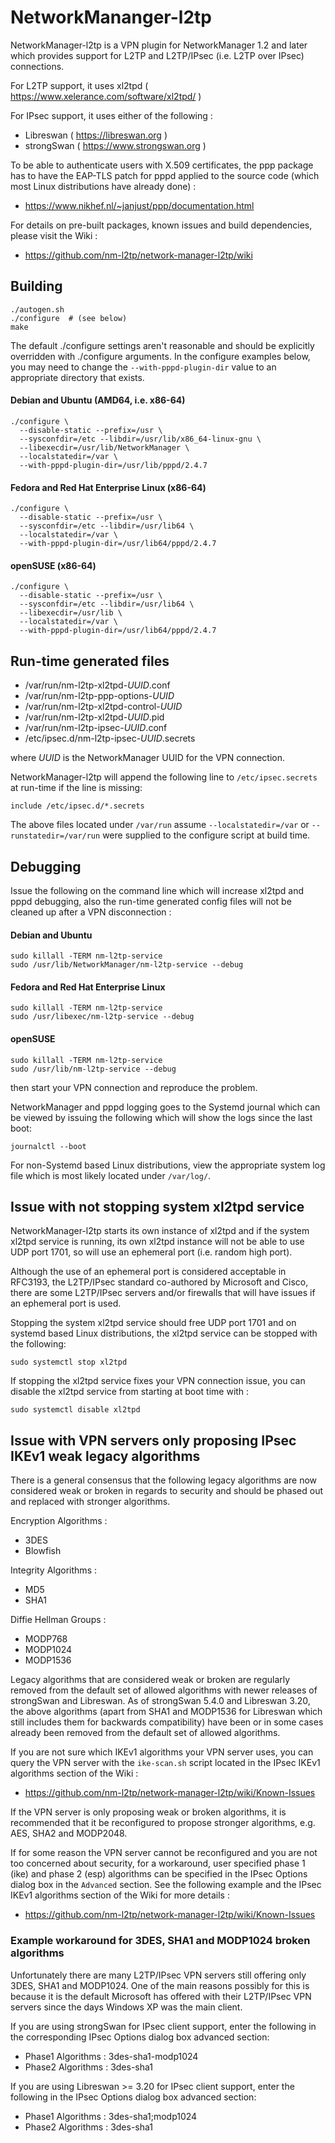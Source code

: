 # NetworkMananger-l2tp

NetworkManager-l2tp is a VPN plugin for NetworkManager 1.2 and later which
provides support for L2TP and L2TP/IPsec (i.e. L2TP over IPsec) connections.

For L2TP support, it uses xl2tpd ( https://www.xelerance.com/software/xl2tpd/ )

For IPsec support, it uses either of the following :
* Libreswan ( https://libreswan.org )
* strongSwan ( https://www.strongswan.org )

To be able to authenticate users with X.509 certificates, the ppp package has
to have the EAP-TLS patch for pppd applied to the source code (which most Linux
distributions have already done) :

* https://www.nikhef.nl/~janjust/ppp/documentation.html

For details on pre-built packages, known issues and build dependencies,
please visit the Wiki :
* https://github.com/nm-l2tp/network-manager-l2tp/wiki

## Building

    ./autogen.sh
    ./configure  # (see below)
    make

The default ./configure settings aren't reasonable and should be explicitly
overridden with ./configure arguments. In the configure examples below, you
may need to change the `--with-pppd-plugin-dir` value to an appropriate
directory that exists.

#### Debian and Ubuntu (AMD64, i.e. x86-64)

    ./configure \
      --disable-static --prefix=/usr \
      --sysconfdir=/etc --libdir=/usr/lib/x86_64-linux-gnu \
      --libexecdir=/usr/lib/NetworkManager \
      --localstatedir=/var \
      --with-pppd-plugin-dir=/usr/lib/pppd/2.4.7

#### Fedora and Red Hat Enterprise Linux (x86-64)

    ./configure \
      --disable-static --prefix=/usr \
      --sysconfdir=/etc --libdir=/usr/lib64 \
      --localstatedir=/var \
      --with-pppd-plugin-dir=/usr/lib64/pppd/2.4.7

#### openSUSE (x86-64)

    ./configure \
      --disable-static --prefix=/usr \
      --sysconfdir=/etc --libdir=/usr/lib64 \
      --libexecdir=/usr/lib \
      --localstatedir=/var \
      --with-pppd-plugin-dir=/usr/lib64/pppd/2.4.7

## Run-time generated files

* /var/run/nm-l2tp-xl2tpd-_UUID_.conf
* /var/run/nm-l2tp-ppp-options-_UUID_
* /var/run/nm-l2tp-xl2tpd-control-_UUID_
* /var/run/nm-l2tp-xl2tpd-_UUID_.pid
* /var/run/nm-l2tp-ipsec-_UUID_.conf
* /etc/ipsec.d/nm-l2tp-ipsec-_UUID_.secrets

where _UUID_ is the NetworkManager UUID for the VPN connection.

NetworkManager-l2tp will append the following line to `/etc/ipsec.secrets` at
run-time if the line is missing:

    include /etc/ipsec.d/*.secrets

The above files located under `/var/run` assume `--localstatedir=/var` or
`--runstatedir=/var/run` were supplied to the configure script at build time.

## Debugging

Issue the following on the command line which will increase xl2tpd and pppd
debugging, also the run-time generated config files will not be cleaned up
after a VPN disconnection :

#### Debian and Ubuntu
    sudo killall -TERM nm-l2tp-service
    sudo /usr/lib/NetworkManager/nm-l2tp-service --debug

#### Fedora and Red Hat Enterprise Linux
    sudo killall -TERM nm-l2tp-service
    sudo /usr/libexec/nm-l2tp-service --debug

#### openSUSE
    sudo killall -TERM nm-l2tp-service
    sudo /usr/lib/nm-l2tp-service --debug

then start your VPN connection and reproduce the problem.

NetworkManager and pppd logging goes to the Systemd journal which can be viewed
by issuing the following which will show the logs since the last boot:

    journalctl --boot

For non-Systemd based Linux distributions, view the appropriate system log
file which is most likely located under `/var/log/`.

## Issue with not stopping system xl2tpd service

NetworkManager-l2tp starts its own instance of xl2tpd and if the system xl2tpd
service is running, its own xl2tpd instance will not be able to use UDP port
1701, so will use an ephemeral port (i.e. random high port).

Although the use of an ephemeral port is considered acceptable in RFC3193, the
L2TP/IPsec standard co-authored by Microsoft and Cisco, there are some
L2TP/IPsec servers and/or firewalls that will have issues if an ephemeral port
is used.

Stopping the system xl2tpd service should free UDP port 1701 and on systemd
based Linux distributions, the xl2tpd service can be stopped with the
following:

    sudo systemctl stop xl2tpd

If stopping the xl2tpd service fixes your VPN connection issue, you can
disable the xl2tpd service from starting at boot time with :

    sudo systemctl disable xl2tpd

## Issue with VPN servers only proposing IPsec IKEv1 weak legacy algorithms

There is a general consensus that the following legacy algorithms are now
considered weak or broken in regards to security and should be phased out and
replaced with stronger algorithms.

Encryption Algorithms :
* 3DES
* Blowfish

Integrity Algorithms :
* MD5
* SHA1

Diffie Hellman Groups :
* MODP768
* MODP1024
* MODP1536

Legacy algorithms that are considered weak or broken are regularly removed from
the default set of allowed algorithms with newer releases of strongSwan and
Libreswan. As of strongSwan 5.4.0 and Libreswan 3.20, the above algorithms
(apart from SHA1 and MODP1536 for Libreswan which still includes them for
backwards compatibility) have been or in some cases already been removed from
the default set of allowed algorithms.

If you are not sure which IKEv1 algorithms your VPN server uses, you can query
the VPN server with the `ike-scan.sh` script located in the IPsec IKEv1
algorithms section of the Wiki :
* https://github.com/nm-l2tp/network-manager-l2tp/wiki/Known-Issues

If the VPN server is only proposing weak or broken algorithms, it is
recommended that it be reconfigured to propose stronger algorithms, e.g.
AES, SHA2 and MODP2048.

If for some reason the VPN server cannot be reconfigured and you are not too
concerned about security, for a workaround, user specified phase 1 (ike) and
phase 2 (esp) algorithms can be specified in the IPsec Options dialog box in
the `Advanced` section. See the following example and the IPsec IKEv1 algorithms section of the Wiki for more details :
* https://github.com/nm-l2tp/network-manager-l2tp/wiki/Known-Issues

### Example workaround for 3DES, SHA1 and MODP1024 broken algorithms

Unfortunately there are many L2TP/IPsec VPN servers still offering only 3DES,
SHA1 and MODP1024. One of the main reasons possibly for this is because it is
the default Microsoft has offered with their L2TP/IPsec VPN servers since the
days Windows XP was the main client.

If you are using strongSwan for IPsec client support, enter the following in
the corresponding IPsec Options dialog box advanced section:

* Phase1 Algorithms : 3des-sha1-modp1024
* Phase2 Algorithms : 3des-sha1

If you are using Libreswan >= 3.20 for IPsec client support, enter the
following in the IPsec Options dialog box advanced section:

* Phase1 Algorithms : 3des-sha1;modp1024
* Phase2 Algorithms : 3des-sha1


